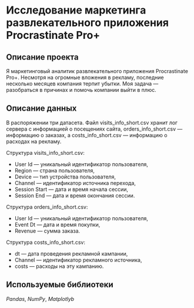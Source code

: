 # Исследование маркетинга развлекательного приложения Procrastinate Pro+


## Описание проекта
Я маркетинговый аналитик развлекательного приложения Procrastinate Pro+. Несмотря на огромные вложения в рекламу, последние несколько месяцев компания терпит убытки. Моя задача — разобраться в причинах и помочь компании выйти в плюс.

## Описание данных
В распоряжении три датасета. Файл visits_info_short.csv хранит лог сервера с информацией о посещениях сайта, orders_info_short.csv — информацию о заказах, а costs_info_short.csv — информацию о расходах на рекламу.
    
Структура visits_info_short.csv:    
- User Id — уникальный идентификатор пользователя,    
- Region — страна пользователя,    
- Device — тип устройства пользователя,    
- Channel — идентификатор источника перехода,    
- Session Start — дата и время начала сессии,    
- Session End — дата и время окончания сессии.

Структура orders_info_short.csv:    
- User Id — уникальный идентификатор пользователя,    
- Event Dt — дата и время покупки,    
- Revenue — сумма заказа. 

Структура costs_info_short.csv:    
- dt — дата проведения рекламной кампании,    
- Channel — идентификатор рекламного источника,    
- costs — расходы на эту кампанию.
## Используемые библиотеки
*Pandas*, *NumPy*, *Matplotlyb*
